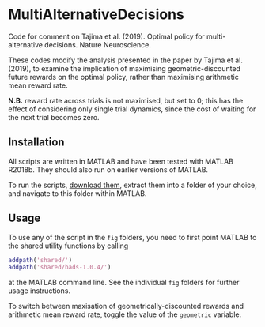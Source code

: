 # MultiAlternativeDecisions
Code for comment on Tajima et al. (2019). Optimal policy for multi-alternative decisions. Nature Neuroscience.

These codes modify the analysis presented in the paper by Tajima et al. (2019), to examine the implication of maximising geometric-discounted future rewards on the optimal policy, rather than maximising arithmetic mean reward rate.

**N.B.** reward rate across trials is not maximised, but set to 0; this has the effect of considering only single trial dynamics, since the cost of waiting for the next trial becomes zero. 

## Installation

All scripts are written in MATLAB and have been tested with MATLAB R2018b. They should also run on earlier versions of MATLAB.

To run the scripts, [download them](https://github.com/DrugowitschLab/MultiAlternativeDecisions/archive/master.zip), extract them into a folder of your choice, and navigate to this folder within MATLAB.

## Usage

To use any of the script in the `fig` folders, you need to first point MATLAB to the shared utility functions by calling
```Matlab
addpath('shared/')
addpath('shared/bads-1.0.4/')
```
at the MATLAB command line. See the individual `fig` folders for further usage instructions.

To switch between maxisation of geometrically-discounted rewards and arithmetic mean reward rate, toggle the value of the `geometric` variable.